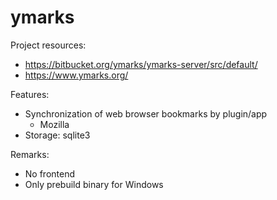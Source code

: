 # ymarks

Project resources:

- https://bitbucket.org/ymarks/ymarks-server/src/default/
- https://www.ymarks.org/

Features:

- Synchronization of web browser bookmarks by plugin/app
  - Mozilla
- Storage: sqlite3

Remarks:

- No frontend
- Only prebuild binary for Windows